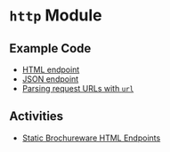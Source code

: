 # `http` Module
## Example Code
- [HTML endpoint](1-hello-world.js)
- [JSON endpoint](2-json-parse.js)
- [Parsing request URLs with `url`](3-url-parse.js)

## Activities
- [Static Brochureware HTML Endpoints](static-endpoints)